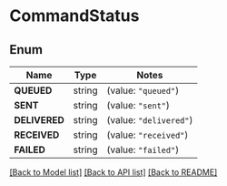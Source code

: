 # CommandStatus

## Enum

Name | Type | Notes
------------ | ------------- | -------------
**QUEUED** | string | (value: `"queued"`)
**SENT** | string | (value: `"sent"`)
**DELIVERED** | string | (value: `"delivered"`)
**RECEIVED** | string | (value: `"received"`)
**FAILED** | string | (value: `"failed"`)


[[Back to Model list]](../README.md#documentation-for-models) [[Back to API list]](../README.md#documentation-for-api-endpoints) [[Back to README]](../README.md)


